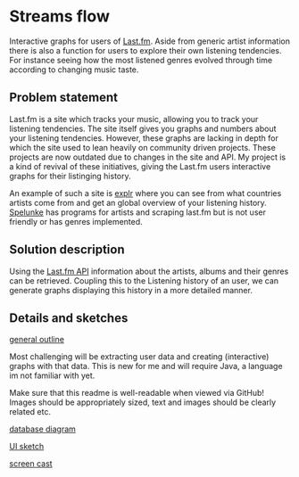 # Streams flow

Interactive graphs for users of [Last.fm](https://www.last.fm). 
Aside from generic artist information there is also a function for users to explore their own listening tendencies.
For instance seeing how the most listened genres evolved through time according to changing music taste.

## Problem statement

Last.fm is a site which tracks your music, allowing you to track your listening tendencies.
The site itself gives you graphs and numbers about your listening tendencies.
However, these graphs are lacking in depth for which the site used to lean heavily on community driven projects.
These projects are now outdated due to changes in the site and API.
My project is a kind of revival of these initiatives, giving the Last.fm users interactive graphs for their listinging history. 

An example of such a site is [explr](https://mold.github.io/explr/) where you can see from what countries artists come from and get an global overview of your listening history.
[Spelunke](https://github.com/sumeet-bansal/last.fm-spelunkerr) has programs for artists and scraping last.fm but is not user friendly or has genres implemented.

## Solution description

Using the [Last.fm API](https://www.last.fm/api) information about the artists, albums and their genres can be retrieved.
Coupling this to the Listening history of an user, we can generate graphs displaying this history in a more detailed manner.

## Details and sketches

[general outline](doc/general_outline.jpg)

Most challenging will be extracting user data and creating (interactive) graphs with that data. 
This is new for me and will require Java, a language im not familiar with yet. 

Make sure that this readme is well-readable when viewed via GitHub! Images should be appropriately sized, text and images should be clearly related etc.

[database diagram](doc/database_diagram.jpg)

[UI sketch](doc/streams_flow.png)

[screen cast](https://video.uva.nl/media/0_yey6lahw)
